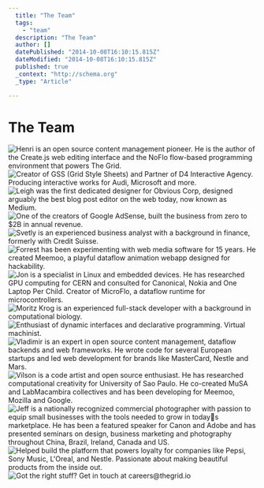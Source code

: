 ```yaml
---
  title: "The Team"
  tags: 
    - "team"
  description: "The Team"
  author: []
  datePublished: "2014-10-08T16:10:15.815Z"
  dateModified: "2014-10-08T16:10:15.815Z"
  published: true
  _context: "http://schema.org"
  _type: "Article"

---
```

# The Team
![Henri is an open source content management pioneer. He is the author of the Create.js web editing interface and the NoFlo flow-based programming environment that powers The Grid.](https://s3-us-west-2.amazonaws.com/cdn.thegrid.io/team/Henri.png)
![Creator of GSS (Grid Style Sheets) and Partner of D4 Interactive Agency. Producing interactive works for Audi, Microsoft and more.](https://s3-us-west-2.amazonaws.com/cdn.thegrid.io/team/Dan.png)
![Leigh was the first dedicated designer for Obvious Corp, designed arguably the best blog post editor on the web today, now known as Medium.](https://s3-us-west-2.amazonaws.com/cdn.thegrid.io/team/Leigh.png)
![One of the creators of Google AdSense, built the business from zero to $2B in annual revenue.](https://s3-us-west-2.amazonaws.com/cdn.thegrid.io/team/Brian.png)
![Svetly is an experienced business analyst with a background in finance, formerly with Credit Suisse.](https://s3-us-west-2.amazonaws.com/cdn.thegrid.io/team/Svetly.png)
![Forrest has been experimenting with web media software for 15 years. He created Meemoo, a playful dataflow animation webapp designed for hackability.](https://s3-us-west-2.amazonaws.com/cdn.thegrid.io/team/Forrest.png)
![Jon is a specialist in Linux and embedded devices. He has researched GPU computing for CERN and consulted for Canonical, Nokia and One Laptop Per Child. Creator of MicroFlo, a dataflow runtime for microcontrollers.](https://s3-us-west-2.amazonaws.com/cdn.thegrid.io/team/Jon.png)
![Moritz Krog is an experienced full-stack developer with a background in computational biology.](https://s3-us-west-2.amazonaws.com/cdn.thegrid.io/team/Moritz.png)
![Enthusiast of dynamic interfaces and declarative programming. Virtual machinist.](https://s3-us-west-2.amazonaws.com/cdn.thegrid.io/team/Yaroslaff.png)
![Vladimir is an expert in open source content management, dataflow backends and web frameworks. He wrote code for several European startups and led web development for brands like MasterCard, Nestle and Mars.](https://s3-us-west-2.amazonaws.com/cdn.thegrid.io/team/Vladimir.png)
![Vilson is a code artist and open source enthusiast. He has researched computational creativity for University of Sao Paulo. He co-created MuSA and LabMacambira collectives and has been developing for Meemoo, Mozilla and Google.](https://s3-us-west-2.amazonaws.com/cdn.thegrid.io/team/Vilson.png)
![Jeff is a nationally recognized commercial photographer with passion to equip small businesses with the tools needed to grow in todays marketplace. He has been a featured speaker for Canon and Adobe and has presented seminars on design, business marketing and photography throughout China, Brazil, Ireland, Canada and US.](https://s3-us-west-2.amazonaws.com/cdn.thegrid.io/team/Jeff.png)
![Helped build the platform that powers loyalty for companies like Pepsi, Sony Music, L'Oreal, and Nestle. Passionate about making beautiful products from the inside out.](https://s3-us-west-2.amazonaws.com/cdn.thegrid.io/team/Paul.png)
![Got the right stuff? Get in touch at careers@thegrid.io](https://s3-us-west-2.amazonaws.com/cdn.thegrid.io/team/_spare.png)
